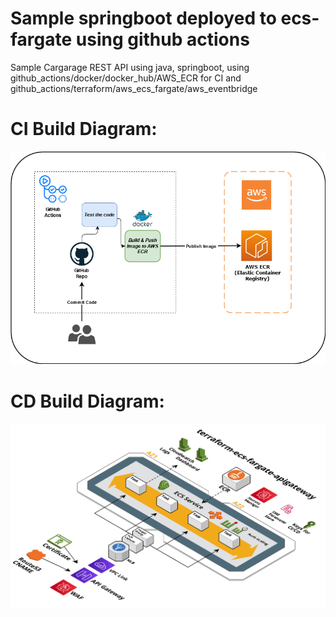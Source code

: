 # Sample springboot deployed to ecs-fargate using github actions

Sample Cargarage REST API using java, springboot, using github_actions/docker/docker_hub/AWS_ECR for CI
and github_actions/terraform/aws_ecs_fargate/aws_eventbridge

# CI Build Diagram:

![CI Diagram](images/ci_workflow.jpg)


# CD Build Diagram:

![CD Diagram](images/deployment_diagram.jpg)
